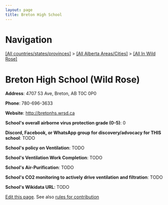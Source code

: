 ```yaml
---
layout: page
title: Breton High School
---
```

# Navigation

[[All countries/states/provinces]](../../..) > [[All Alberta Areas/Cities]](../..) > [[All In Wild Rose]](..)

# Breton High School (Wild Rose)

**Address**: 4707 53 Ave, Breton, AB T0C 0P0

**Phone**: 780-696-3633

**Website**: <http://bretonhs.wrsd.ca>

**School's overall airborne virus protection grade (0-5)**: 0

**Discord, Facebook, or WhatsApp group for discovery/advocacy for THIS school**: TODO

**School's policy on Ventilation**: TODO

**School's Ventilation Work Completion**: TODO

**School's Air-Purification**: TODO

**School's CO2 monitoring to actively drive ventilation and filtration**: TODO

**School's Wikidata URL**: TODO


[Edit this page](https://github.com/ventilate-schools/AB/edit/main/./Wild_Rose/Breton_High_School.md). See also [rules for contribution](../../../contribution-rules/)